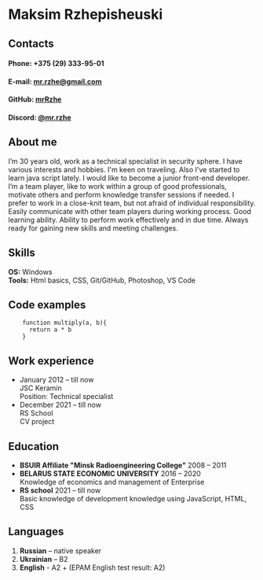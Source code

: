 Maksim Rzhepisheuski
====================

Contacts
---------
#### **Phone:**   +375 (29) 333-95-01  ####
#### **E-mail:**  mr.rzhe@gmail.com ####
#### **GitHub:**  [mrRzhe](https://github.com/mrRzhe)  ####
#### **Discord:** [@mr.rzhe](https://discord.com/channels/@mr.rzhe) ####

About me
-------------
I’m 30 years old, work as a technical specialist in security sphere. I have various interests and hobbies. I'm keen on traveling. Also I've started to learn java script lately. I would like to become a junior front-end developer.   
I’m a team player, like to work within a group of good professionals, motivate others and perform knowledge transfer sessions if needed. I prefer to work in a close-knit team, but not afraid of individual responsibility. Easily communicate with other team players during working process. Good learning ability. Ability to perform work effectively and in due time. Always ready for gaining new skills and meeting challenges.

Skills
-----------
**OS:**         Windows  
**Tools:**      Html basics, CSS, Git/GitHub, Photoshop, VS Code


Code examples
--------------
```
    function multiply(a, b){
      return a * b
    }
```

Work experience	
-------------------------------
- January 2012 – till now  
    JSC Keramin  
    Position: Technical specialist 
- December 2021 – till now  
    RS School  
    CV project

Education
----------
- **BSUIR Affiliate "Minsk Radioengineering College"** 2008 – 2011
- **BELARUS STATE ECONOMIC UNIVERSITY** 2016 – 2020  
Knowledge of economics and management of Enterprise
- **RS school** 2021 – till now  
Basic knowledge of development knowledge using JavaScript, HTML, CSS

Languages
---------
1. **Russian**      – native speaker
2. **Ukrainian**    – B2
3. **English**      - A2 + (EPAM English test result: A2)
